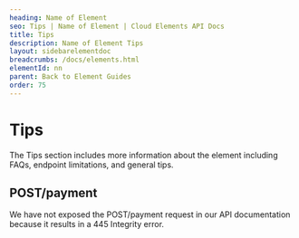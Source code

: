 ```yaml
---
heading: Name of Element
seo: Tips | Name of Element | Cloud Elements API Docs
title: Tips
description: Name of Element Tips
layout: sidebarelementdoc
breadcrumbs: /docs/elements.html
elementId: nn
parent: Back to Element Guides
order: 75
---
```


# Tips

The Tips section includes more information about the element including FAQs, endpoint limitations, and general tips.

## POST/payment

We have not exposed the POST/payment request in our API documentation because it results in a 445 Integrity error.
